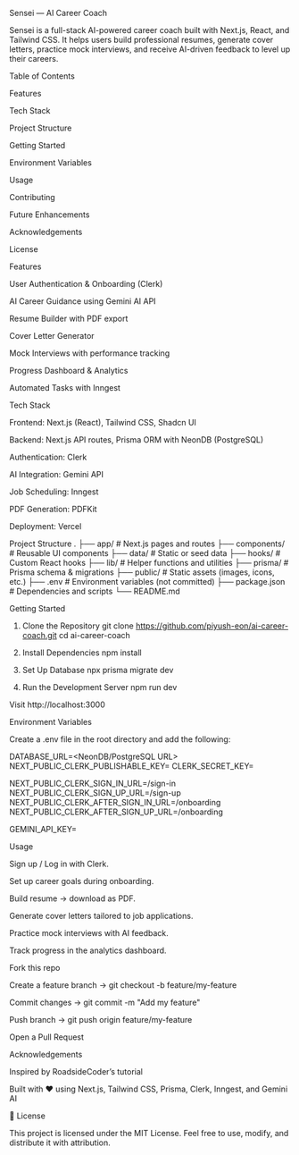 Sensei — AI Career Coach

Sensei is a full-stack AI-powered career coach built with Next.js, React, and Tailwind CSS.
It helps users build professional resumes, generate cover letters, practice mock interviews, and receive AI-driven feedback to level up their careers.

Table of Contents

Features

Tech Stack

Project Structure

Getting Started

Environment Variables

Usage

Contributing

Future Enhancements

Acknowledgements

License

Features

User Authentication & Onboarding (Clerk)

AI Career Guidance using Gemini AI API

Resume Builder with PDF export

Cover Letter Generator

Mock Interviews with performance tracking

Progress Dashboard & Analytics

Automated Tasks with Inngest

Tech Stack

Frontend: Next.js (React), Tailwind CSS, Shadcn UI

Backend: Next.js API routes, Prisma ORM with NeonDB (PostgreSQL)

Authentication: Clerk

AI Integration: Gemini API

Job Scheduling: Inngest

PDF Generation: PDFKit

Deployment: Vercel

Project Structure
.
├── app/                # Next.js pages and routes
├── components/         # Reusable UI components
├── data/               # Static or seed data
├── hooks/              # Custom React hooks
├── lib/                # Helper functions and utilities
├── prisma/             # Prisma schema & migrations
├── public/             # Static assets (images, icons, etc.)
├── .env                # Environment variables (not committed)
├── package.json        # Dependencies and scripts
└── README.md

Getting Started
1. Clone the Repository
git clone https://github.com/piyush-eon/ai-career-coach.git
cd ai-career-coach

2. Install Dependencies
npm install

3. Set Up Database
npx prisma migrate dev

4. Run the Development Server
npm run dev


Visit http://localhost:3000

Environment Variables

Create a .env file in the root directory and add the following:

DATABASE_URL=<NeonDB/PostgreSQL URL>
NEXT_PUBLIC_CLERK_PUBLISHABLE_KEY=<Clerk publishable key>
CLERK_SECRET_KEY=<Clerk secret key>

NEXT_PUBLIC_CLERK_SIGN_IN_URL=/sign-in
NEXT_PUBLIC_CLERK_SIGN_UP_URL=/sign-up
NEXT_PUBLIC_CLERK_AFTER_SIGN_IN_URL=/onboarding
NEXT_PUBLIC_CLERK_AFTER_SIGN_UP_URL=/onboarding

GEMINI_API_KEY=<Gemini AI API key>

Usage

Sign up / Log in with Clerk.

Set up career goals during onboarding.

Build resume → download as PDF.

Generate cover letters tailored to job applications.

Practice mock interviews with AI feedback.

Track progress in the analytics dashboard.


Fork this repo

Create a feature branch → git checkout -b feature/my-feature

Commit changes → git commit -m "Add my feature"

Push branch → git push origin feature/my-feature

Open a Pull Request 


Acknowledgements

Inspired by RoadsideCoder’s tutorial

Built with ❤️ using Next.js, Tailwind CSS, Prisma, Clerk, Inngest, and Gemini AI

📜 License

This project is licensed under the MIT License.
Feel free to use, modify, and distribute it with attribution.
